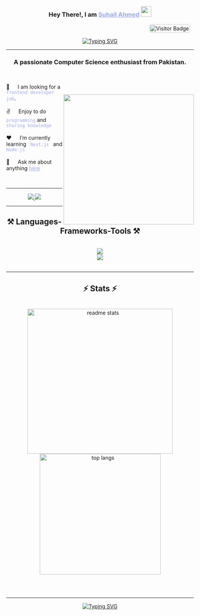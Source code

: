<h3 align="center">
   Hey There!, I am
                <b><a target="_blank" href="https://alpaycelik.dev" style="color:#9DAAF2">Suhail Ahmed</a>  <img src="https://media.giphy.com/media/hvRJCLFzcasrR4ia7z/giphy.gif" width="28">
</b>
</h3>

<div style="text-align: right; margin: 10px;">
  <img 
    src="https://visitor-badge.laobi.icu/badge?page_id=Suhail-Bhand" 
    alt="Visitor Badge" 
    style="border: 1px solid #ccc; border-radius: 5px; padding: 2px;"
  />
</div>

<p align="center">
  <a href="https://github.com/Suhail-Bhand"><a href="https://git.io/typing-svg"><img src="https://readme-typing-svg.herokuapp.com?font=Poppins&weight=600&pause=1000&color=9DAAF2&center=true&vCenter=true&random=false&width=435&height=52&lines=Front-end+Webdeveloper;Tech+Enthusiast;Learning+new+Skills.." alt="Typing SVG" /></a></a>
</p>
<hr/>

<h3 align="center">A passionate Computer Science enthusiast from Pakistan. </h3>

<br/>

<p>
 <img align="right" width="350" src="https://camo.githubusercontent.com/4d9f5ecceb711eec6e2018f38a5677dc657c9738d4a65ba3b928c41c0a45b439/68747470733a2f2f6d69726f2e6d656469756d2e636f6d2f6d61782f313336302f302a37513379765349765f7430696f4a2d5a2e676966" style="margin-top:29px"/>
👯 &emsp; I am looking for a <code style="color:#9DAAF2"> frontend developer job</code>.<br/><br/>
✌️ &emsp; Enjoy to do <code style="color:#9DAAF2">programming</code> and <code style="color:#9DAAF2">sharing knowledge</code> <br/><br/>
❤️ &emsp; I’m currently learning <code style="color:#9DAAF2"> Next.js </code> and <code style="color:#9DAAF2">Node.js</code><br/><br/>
💬 &emsp; Ask me about anything <a style="color:#9DAAF2" href="https://github.com/Suhail-Bhand/Suhail-Bhand/issues">here</a>
</p>

<br/>
<hr/>
<div align="center"> 
  <a href="mailto:suhailbhnad7@gmail.com">
  <img src="https://img.shields.io/badge/Gmail-333333?style=for-the-badge&logo=gmail&logoColor=red" />
</a>

  <a href="https://linkedin.com/in/suhail-ahmed7" target="_blank">
  <img src="https://img.shields.io/badge/LinkedIn-0077B5?style=for-the-badge&logo=linkedin&logoColor=white" />
</a>

<!--   <a href="https://salesp07.github.io" target="_blank">
     <img src="https://img.shields.io/badge/Portfolio-FF5722?style=for-the-badge&logo=todoist&logoColor=white" target="_blank" /> <!-- sqlite, safari, google-chrome are other good icon options
  </a> -->
</div>

 <hr/>
 
<h2 align="center">⚒️ Languages-Frameworks-Tools ⚒️</h2>
<br/>
<div align="center">
    <img src="https://skillicons.dev/icons?i=react,bootstrap,html,css,vscode,github,tailwind,git" /> <br>
    <img src="https://skillicons.dev/icons?i=nodejs,python,javascript,firebase,mongodb,c,cpp,java,mysql" /><br>
</div>


<br/>
<hr/>

<h2 align="center">⚡ Stats ⚡</h2>
<br>
<div align="center">
<!--   <img width=390 src="https://github-readme-streak-stats.vercel.app/?user=Suhail-Bhand&count_private=true&theme=react&border_radius=10" alt="streak stats"/> -->
  <img width=390 src="https://github-readme-stats.vercel.app/api?username=Suhail-Bhand&count_private=true&show_icons=true&theme=react&rank_icon=github&border_radius=10" alt="readme stats" />
  <br/>
  <img width=325 align="center" src="https://github-readme-stats.vercel.app/api/top-langs/?username=Suhail-Bhand&hide=HTML&langs_count=8&layout=compact&theme=react&border_radius=10&size_weight=0.5&count_weight=0.5&exclude_repo=github-readme-stats" alt="top langs" />
</div>


<br/><br/>

<hr/>

<p align="center">
  <a href="https://github.com/Suhail-Bhand">
    <img src="https://readme-typing-svg.herokuapp.com?font=Poppins&weight=600&size=48&pause=2000&color=9DAAF2&center=true&vCenter=true&width=600&height=70&lines=Thanks+for+visiting!" alt="Typing SVG" />
  </a>
</p>
